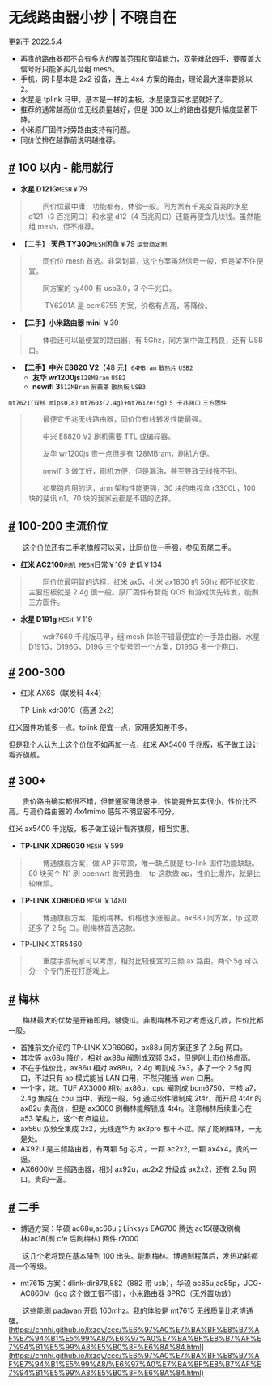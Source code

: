 # 无线路由器小抄 | 不晓自在
更新于 2022.5.4

-   再贵的路由器都不会有多大的覆盖范围和穿墙能力，双拳难敌四手，要覆盖大信号好只能多买几台组 mesh。
-   手机，网卡基本是 2x2 设备，连上 4x4 方案的路由，理论最大速率要除以 2。
-   水星是 tplink 马甲，基本是一样的主板，水星便宜买水星就好了。
-   推荐的通常越高价位无线质量越好，但是 300 以上的路由器提升幅度显著下降。
-   小米原厂固件对旁路由支持有问题。
-   同价位排在越靠前说明越推荐。

## [#](#_100以内-能用就行) 100 以内 - 能用就行

-   **水星 D121G**`MESH`￥79

>   同价位最中庸，功能都有，体验一般。同方案有千兆变百兆的水星 d121（3 百兆网口）和水星 d12（4 百兆网口）还能再便宜几块钱。虽然能组 mesh，但不推荐。

-   【二手】 **天邑 TY300**`MESH`闲鱼￥79 `运营商定制`

>   同价位 mesh 首选。非常划算，这个方案虽然信号一般，但是架不住便宜。
>
>   同方案的 ty400 有 usb3.0，3 个千兆口。
>
>    TY6201A 是 bcm6755 方案，价格有点高，等降价。

-   **【二手】小米路由器 mini** ￥30

>   体验还可以最便宜的路由器，有 5Ghz，同方案中做工精良，还有 USB 口。

-   **【二手】中兴 E8820 V2**【48 元】`64MBram` `散热片` `USB2`
    -   **友华 wr1200js**`128MBram` `USB2`
    -   **newifi 3**`512MBram` `屏蔽罩` `散热板` `USB3`

`mt7621(双核 mips0.8)` `mt7603(2.4g)+mt7612e(5g)` `5 千兆网口` `三方固件`

>   最便宜千兆无线路由器，同价位有线转发性能最强。
>
>   中兴 E8820 V2 刷机需要 TTL 或编程器。
>
>   友华 wr1200js 贵一点但是有 128MBram，刷机方便。
>
>   newifi 3 做工好，刷机方便，但是漏油，甚至导致无线搜不到。
>
>   如果跑应用的话，arm 架构性能更强，30 块的电视盒 r3300L，100 块的斐讯 n1，70 块的我家云都是不错的选择。

## [#](#_100-200主流价位) 100-200 主流价位

  这个价位还有二手老旗舰可以买，比同价位一手强，参见页尾二手。

-   **红米 AC2100**`刷机 MESH`日常￥169 史低￥134

>   同价位最明智的选择，红米 ax5，小米 ax1800 的 5Ghz 都不如这款，主要短板就是 2.4g 很一般。原厂固件有智能 QOS 和游戏优先转发，能刷三方固件。

-   **水星 D191g** `MESH` ￥119

>   wdr7660 千兆版马甲，组 mesh 体验不错最便宜的一手路由器。水星 D191G，D196G，D19G 三个型号同一个方案，D196G 多一个网口。

## [#](#_200-300) 200-300

-   红米 AX6S（联发科 4x4）

    TP-Link xdr3010（高通 2x2）

红米固件功能多一点。tplink 便宜一点，家用感知差不多。

但是我个人认为上这个价位不如再加一点，红米 AX5400 千兆版，板子做工设计看齐旗舰。

## [#](#_300) 300+

  贵价路由确实都很不错，但普通家用场景中，性能提升其实很小，性价比不高。与高价路由器的 4x4mimo 感知不明显密不可分。

红米 ax5400 千兆版，板子做工设计看齐旗舰，相当实惠。

-   **TP-LINK XDR6030** `MESH` ￥599

>   博通旗舰方案，做 AP 非常顶，唯一缺点就是 tp-link 固件功能缺缺。80 块买个 N1 刷 openwrt 做旁路由， tp 这款做 ap，性价比爆炸，就是比较麻烦。

-   **TP-LINK XDR6060** `MESH` ￥1480

>   博通旗舰方案，能刷梅林。价格也水涨船高。ax88u 同方案，tp 这款还多了 2.5g 口。刷梅林首选这款。

-   TP-LINK XTR5460

>   重度手游玩家可以考虑，相对比较便宜的三频 ax 路由，两个 5g 可以分一个专门用在打游戏上。

## [#](#梅林) 梅林

  梅林最大的优势是开箱即用，够傻瓜。非刷梅林不可才考虑这几款，性价比都一般。

-   首推前文介绍的 TP-LINK XDR6060，ax88u 同方案还多了 2.5g 网口。
-   其次等 ax68u 降价。相对 ax88u 阉割成双频 3x3，但是刚上市价格虚高。
-   不在乎性价比，ax86u 相对 ax88u，2.4g 阉割成 3x3，多了一个 2.5g 网口，不过只有 ap 模式能当 LAN 口用，不然只能当 wan 口用。
-   一个字，坑。TUF AX3000 相对 ax86u，cpu 阉割成 bcm6750，三核 a7，2.4g 集成在 cpu 当中，表现一般，5g 通过软件限制成 2t4r，而开启 4t4r 的 ax82u 卖高价，但是 ax3000 刷梅林能解锁成 4t4r。注意梅林后续重心在 a53 架构上，这个有点尴尬。
-   ax56u 双频全集成 2x2，无线连华为 ax3pro 都干不过。除了能刷梅林，一无是处。
-   AX92U 是三频路由器，有两颗 5g 芯片，一颗 ac2x2, 一颗 ax4x4。贵的一逼。
-   AX6600M 三频路由器，相对 ax92u，ac2x2 升级成 ax2x2，还有 2.5g 网口。贵的一逼。

## [#](#二手) 二手

-   博通方案：华硕 ac68u,ac66u；Linksys EA6700 腾达 ac15(硬改刷梅林)ac18(刷 cfe 后刷梅林) 网件 r7000

  这几个老将现在基本降到 100 出头。能刷梅林。博通制程落后，发热功耗都高一个等级。

-   mt7615 方案：dlink-dir878,882（882 带 usb），华硕 ac85u,ac85p，JCG-AC860M（jcg 这个做工很不错），小米路由器 3PRO（无外置功放）

  这些能刷 padavan 开启 160mhz。我的体验是 mt7615 无线质量比老博通强。 
 [https://chnhi.github.io/lxzdy/ccc/%E6%97%A0%E7%BA%BF%E8%B7%AF%E7%94%B1%E5%99%A8/%E6%97%A0%E7%BA%BF%E8%B7%AF%E7%94%B1%E5%99%A8%E5%B0%8F%E6%8A%84.html](https://chnhi.github.io/lxzdy/ccc/%E6%97%A0%E7%BA%BF%E8%B7%AF%E7%94%B1%E5%99%A8/%E6%97%A0%E7%BA%BF%E8%B7%AF%E7%94%B1%E5%99%A8%E5%B0%8F%E6%8A%84.html)
